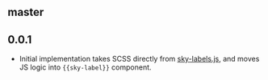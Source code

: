 master
------

0.0.1
-----

* Initial implementation takes SCSS directly from [sky-labels.js], and moves
  JS logic into `{{sky-label}}` component.

[sky-labels.js]: https://github.com/thoughtbot/sky-labels

